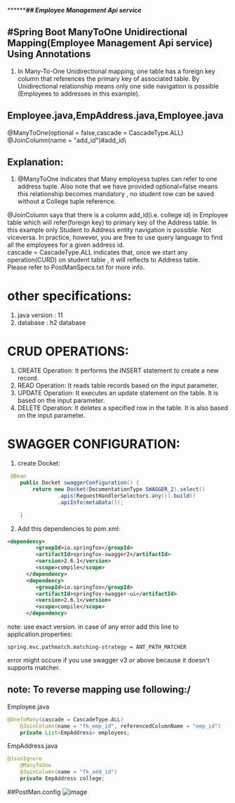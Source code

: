 *****************************************************************## Employee Management Api service***********************************************************
## #Spring Boot ManyToOne Unidirectional Mapping(Employee Management Api service) Using Annotations

1. In Many-To-One Unidirectional mapping, one table has a foreign key column that references the primary key of associated table.
   By Unidirectional relationship means only one side navigation is possible (Employees to addresses in this example).
## Employee.java,EmpAddress.java,Employee.java

@ManyToOne(optional = false,cascade = CascadeType.ALL)\
@JoinColumn(name = "add_id")#add_id\


## Explanation:

1. @ManyToOne indicates that Many employess tuples can refer to one address tuple.
Also note that we have provided optional=false means this relationship becomes mandatory , no student row can be saved without a College tuple reference.


@JoinColumn says that there is a column add_id(i.e. college id) in Employee table which will refer(foreign key) to primary key of the Address table.
In this example only Student to Address entity navigation is possible. Not viceversa.
In practice, however, you are free to use query language to find all the employees for a given address id.\
cascade = CascadeType.ALL indicates that, once we start any operation(CURD) on student table , it will reflects to Address table.\
Please refer to PostManSpecs.txt for more info.

# other specifications:
1. java version : 11
2. database : h2 database

# CRUD OPERATIONS:
1. CREATE Operation: It performs the INSERT statement to create a new record.
2. READ Operation: It reads table records based on the input parameter.
3. UPDATE Operation: It executes an update statement on the table. It is based on the input parameter.
4. DELETE Operation: It deletes a specified row in the table. It is also based on the input parameter.

# SWAGGER CONFIGURATION:
1. create Docket:
```java
 @Bean
    public Docket swaggerConfiguration() {
        return new Docket(DocumentationType.SWAGGER_2).select()
                .apis(RequestHandlerSelectors.any()).build()
                .apiInfo(metaData());

    }
```
2. Add this dependencies to pom.xml:
```xml
<dependency>
         <groupId>io.springfox</groupId>
         <artifactId>springfox-swagger2</artifactId>
         <version>2.6.1</version>
         <scope>compile</scope>
      </dependency>
      <dependency>
         <groupId>io.springfox</groupId>
         <artifactId>springfox-swagger-ui</artifactId>
         <version>2.6.1</version>
         <scope>compile</scope>
      </dependency>
```
note: use exact version. in case of any error add this line to application.properties:
```properties
spring.mvc.pathmatch.matching-strategy = ANT_PATH_MATCHER
```
error might occure if you use swagger v3 or above because it doesn't supports matcher.
## note: To reverse mapping use following:/
Employee.java
```java
@OneToMany(cascade = CascadeType.ALL)
	@JoinColumn(name = "fk_emp_id", referencedColumnName = "emp_id")
	private List<EmpAddress> employees;
```
EmpAddress.java
```java
@JsonIgnore
	@ManyToOne
	@JoinColumn(name = "fk_add_id")
	private EmpAddress college;
 ```
 ##PostMan.config
 ![image](https://user-images.githubusercontent.com/57572062/191229014-357ac92a-32cf-47a0-84e7-c65c19c621d1.png)

